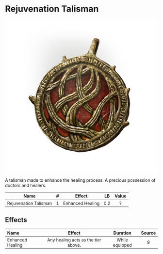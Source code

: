 # Rejuvenation Talisman

![Copyrighted Image](RejuvenationTalisman.png)



A talisman made to enhance the healing process. A precious possession of doctors and healers.



|         Name         | # |      Effect      | LB | Value |
| :-------------------: | :-: | :--------------: | :-: | :---: |
| Rejuvenation Talisman | 1 | Enhanced Healing | 0.2 |   ?   |

## Effects

| Name             |               Effect               |    Duration    | Source |
| :--------------- | :---------------------------------: | :------------: | :-----------: |
| Enhanced Healing | Any healing acts as the tier above. | While equipped |       9       |
